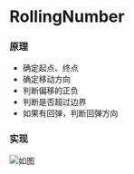 # RollingNumber
### 原理
* 确定起点、终点
* 确定移动方向
* 判断偏移的正负
* 判断是否超过边界
* 如果有回弹，判断回弹方向

### 实现
![如图](https://github.com/Leo501/CocosCreatorTutorial/tree/master/image/RollingNumber_1.png)